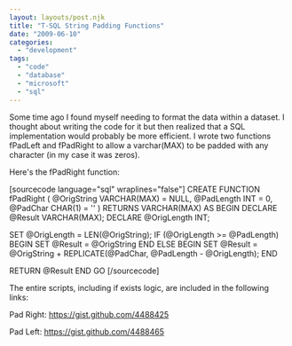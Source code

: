 ```yaml
---
layout: layouts/post.njk
title: "T-SQL String Padding Functions"
date: "2009-06-10"
categories: 
  - "development"
tags: 
  - "code"
  - "database"
  - "microsoft"
  - "sql"
---
```


Some time ago I found myself needing to format the data within a dataset. I thought about writing the code for it but then realized that a SQL implementation would probably be more efficient. I wrote two functions fPadLeft and fPadRight to allow a varchar(MAX) to be padded with any character (in my case it was zeros).

Here's the fPadRight function:

\[sourcecode language="sql" wraplines="false"\] CREATE FUNCTION fPadRight ( @OrigString VARCHAR(MAX) = NULL, @PadLength INT = 0, @PadChar CHAR(1) = '' ) RETURNS VARCHAR(MAX) AS BEGIN DECLARE @Result VARCHAR(MAX); DECLARE @OrigLength INT;

SET @OrigLength = LEN(@OrigString); IF (@OrigLength >= @PadLength) BEGIN SET @Result = @OrigString END ELSE BEGIN SET @Result = @OrigString + REPLICATE(@PadChar, @PadLength - @OrigLength); END

RETURN @Result END GO \[/sourcecode\]

The entire scripts, including if exists logic, are included in the following links:

Pad Right: https://gist.github.com/4488425

Pad Left: https://gist.github.com/4488465
